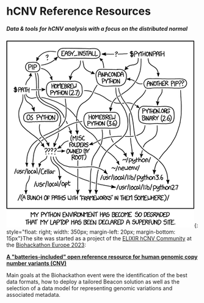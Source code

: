 # hCNV Reference Resources
##### Data &amp; tools for hCNV analysis with a focus on the distributed normal

![XKCD Python library hell](img/xkcd-python_environment.png){: style="float: right; width: 350px; margin-left: 20px; margin-bottom: 15px"}The site was started as a project of the [ELIXIR hCNV Community](https://cnvar.org)
at the [Biohackathon Europe 2023](https://biohackathon-europe.org):

**[A "batteries-included" open reference resource for human genomic copy number variants (CNV)](https://github.com/elixir-europe/biohackathon-projects-2023/tree/main/1)**

Main goals at the Biohackathon event were the identification of the best data
formats, how to deploy a tailored Beacon solution as well as the selection of
a data model for representing genomic variations and associated metadata.